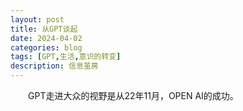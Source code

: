 ```yaml
---
layout: post
title: 从GPT谈起
date: 2024-04-02
categories: blog
tags: [GPT,生活,意识的转变]
description: 信息茧房
---
```


&emsp;&emsp;GPT走进大众的视野是从22年11月，OPEN AI的成功。
